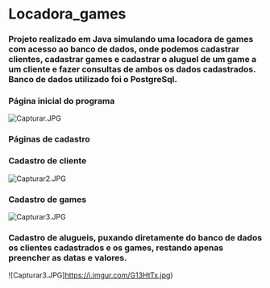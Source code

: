 # Locadora_games

### Projeto realizado em Java simulando uma locadora de games com acesso ao banco de dados, onde podemos cadastrar clientes, cadastrar games e cadastrar o aluguel de um game a um cliente e fazer consultas de ambos os dados cadastrados. Banco de dados utilizado foi o PostgreSql.

### Página inicial do programa
![Capturar.JPG](https://i.imgur.com/eQ8ZhCR.jpg)

### Páginas de cadastro

### Cadastro de cliente
![Capturar2.JPG](https://i.imgur.com/NfMa3uc.jpg)

### Cadastro de games
![Capturar3.JPG](https://i.imgur.com/HJzjjNe.jpg)

### Cadastro de alugueis, puxando diretamente do banco de dados os clientes cadastrados e os games, restando apenas preencher as datas e valores.
![Capturar3.JPG]https://i.imgur.com/G13HtTx.jpg)



